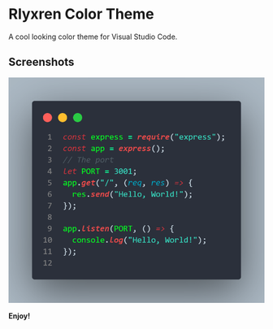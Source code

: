 # Rlyxren Color Theme

A cool looking color theme for Visual Studio Code.

## Screenshots

![SCREENSHOT](/images/code.png)

**Enjoy!**
